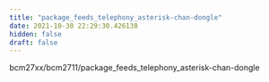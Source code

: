 ```yaml
---
title: "package_feeds_telephony_asterisk-chan-dongle"
date: 2021-10-30 22:29:30.426138
hidden: false
draft: false
---
```


bcm27xx/bcm2711/package_feeds_telephony_asterisk-chan-dongle

